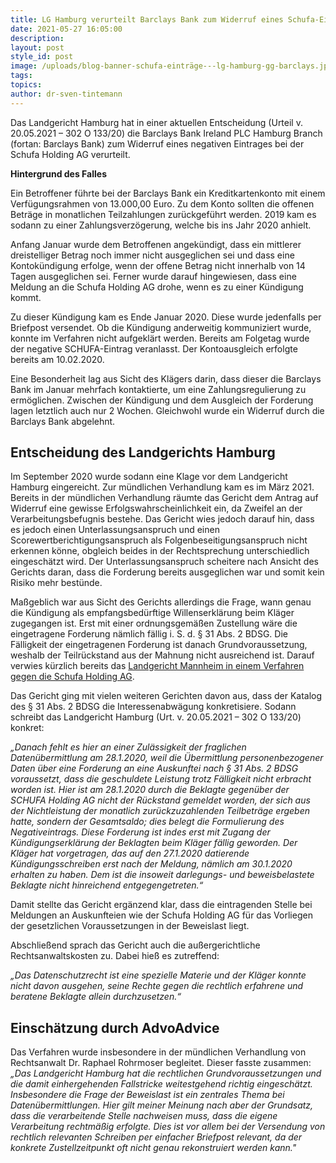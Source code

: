 ```yaml
---
title: LG Hamburg verurteilt Barclays Bank zum Widerruf eines Schufa-Eintrages
date: 2021-05-27 16:05:00
description:
layout: post
style_id: post
image: /uploads/blog-banner-schufa-einträge---lg-hamburg-gg-barclays.jpg
tags:
topics:
author: dr-sven-tintemann
---
```

Das Landgericht Hamburg hat in einer aktuellen Entscheidung (Urteil v. 20.05.2021 – 302 O 133/20) die Barclays Bank Ireland PLC Hamburg Branch (fortan: Barclays Bank) zum Widerruf eines negativen Eintrages bei der Schufa Holding AG verurteilt.

**Hintergrund des Falles**

Ein Betroffener führte bei der Barclays Bank ein Kreditkartenkonto mit einem Verfügungsrahmen von 13.000,00 Euro. Zu dem Konto sollten die offenen Beträge in monatlichen Teilzahlungen zurückgeführt werden. 2019 kam es sodann zu einer Zahlungsverzögerung, welche bis ins Jahr 2020 anhielt.

Anfang Januar wurde dem Betroffenen angekündigt, dass ein mittlerer dreistelliger Betrag noch immer nicht ausgeglichen sei und dass eine Kontokündigung erfolge, wenn der offene Betrag nicht innerhalb von 14 Tagen ausgeglichen sei. Ferner wurde darauf hingewiesen, dass eine Meldung an die Schufa Holding AG drohe, wenn es zu einer Kündigung kommt.

Zu dieser Kündigung kam es Ende Januar 2020. Diese wurde jedenfalls per Briefpost versendet. Ob die Kündigung anderweitig kommuniziert wurde, konnte im Verfahren nicht aufgeklärt werden. Bereits am Folgetag wurde der negative SCHUFA-Eintrag veranlasst. Der Kontoausgleich erfolgte bereits am 10.02.2020.

Eine Besonderheit lag aus Sicht des Klägers darin, dass dieser die Barclays Bank im Januar mehrfach kontaktierte, um eine Zahlungsregulierung zu ermöglichen. Zwischen der Kündigung und dem Ausgleich der Forderung lagen letztlich auch nur 2 Wochen. Gleichwohl wurde ein Widerruf durch die Barclays Bank abgelehnt.

## **Entscheidung des Landgerichts Hamburg**

Im September 2020 wurde sodann eine Klage vor dem Landgericht Hamburg eingereicht. Zur mündlichen Verhandlung kam es im März 2021. Bereits in der mündlichen Verhandlung räumte das Gericht dem Antrag auf Widerruf eine gewisse Erfolgswahrscheinlichkeit ein, da Zweifel an der Verarbeitungsbefugnis bestehe. Das Gericht wies jedoch darauf hin, dass es jedoch einen Unterlassungsanspruch und einen Scorewertberichtigungsanspruch als Folgenbeseitigungsanspruch nicht erkennen könne, obgleich beides in der Rechtsprechung unterschiedlich eingeschätzt wird. Der Unterlassungsanspruch scheitere nach Ansicht des Gerichts daran, dass die Forderung bereits ausgeglichen war und somit kein Risiko mehr bestünde.

Ma&szlig;geblich war aus Sicht des Gerichts allerdings die Frage, wann genau die Kündigung als empfangsbedürftige Willenserklärung beim Kläger zugegangen ist. Erst mit einer ordnungsgemä&szlig;en Zustellung wäre die eingetragene Forderung nämlich fällig i. S. d. &sect; 31 Abs. 2 BDSG. Die Fälligkeit der eingetragenen Forderung ist danach Grundvoraussetzung, weshalb der Teilrückstand aus der Mahnung nicht ausreichend ist. Darauf verwies kürzlich bereits das [Landgericht Mannheim in einem Verfahren gegen die Schufa Holding AG](https://advoadvice.de/blog/lg-mannheim-schufa-holding-ag-muss-negativeintrag-nach-online-gl%C3%BCckspiel-l%C3%B6schen/).&nbsp;

Das Gericht ging mit vielen weiteren Gerichten davon aus, dass der Katalog des &sect; 31 Abs. 2 BDSG die Interessenabwägung konkretisiere. Sodann schreibt das Landgericht Hamburg (Urt. v. 20.05.2021 – 302 O 133/20) konkret:

*„Danach fehlt es hier an einer Zulässigkeit der fraglichen Datenübermittlung am 28.1.2020, weil die Übermittlung personenbezogener Daten über eine Forderung an eine Auskunftei nach &sect; 31 Abs. 2 BDSG voraussetzt, dass die geschuldete Leistung trotz Fälligkeit nicht erbracht worden ist. Hier ist am 28.1.2020 durch die Beklagte gegenüber der SCHUFA Holding AG nicht der Rückstand gemeldet worden, der sich aus der Nichtleistung der monatlich zurückzuzahlenden Teilbeträge ergeben hatte, sondern der Gesamtsaldo; dies belegt die Formulierung des Negativeintrags. Diese Forderung ist indes erst mit Zugang der Kündigungserklärung der Beklagten beim Kläger fällig geworden. Der Kläger hat vorgetragen, das auf den 27.1.2020 datierende Kündigungsschreiben erst nach der Meldung, nämlich am 30.1.2020 erhalten zu haben. Dem ist die insoweit darlegungs- und beweisbelastete Beklagte nicht hinreichend entgegengetreten.“*

Damit stellte das Gericht ergänzend klar, dass die eintragenden Stelle bei Meldungen an Auskunfteien wie der Schufa Holding AG für das Vorliegen der gesetzlichen Voraussetzungen in der Beweislast liegt.

Abschlie&szlig;end sprach das Gericht auch die au&szlig;ergerichtliche Rechtsanwaltskosten zu. Dabei hie&szlig; es zutreffend:

*„Das Datenschutzrecht ist eine spezielle Materie und der Kläger konnte nicht davon ausgehen, seine Rechte gegen die rechtlich erfahrene und beratene Beklagte allein durchzusetzen.“*

## **Einschätzung durch AdvoAdvice**

Das Verfahren wurde insbesondere in der mündlichen Verhandlung von Rechtsanwalt Dr. Raphael Rohrmoser begleitet. Dieser fasste zusammen: *„Das Landgericht Hamburg hat die rechtlichen Grundvoraussetzungen und die damit einhergehenden Fallstricke weitestgehend richtig eingeschätzt. Insbesondere die Frage der Beweislast ist ein zentrales Thema bei Datenübermittlungen. Hier gilt meiner Meinung nach aber der Grundsatz, dass die verarbeitende Stelle nachweisen muss, dass die eigene Verarbeitung rechtmä&szlig;ig erfolgte. Dies ist vor allem bei der Versendung von rechtlich relevanten Schreiben per einfacher Briefpost relevant, da der konkrete Zustellzeitpunkt oft nicht genau rekonstruiert werden kann."*
